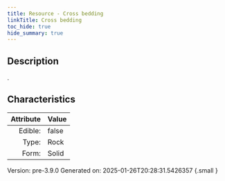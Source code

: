 ```yaml
---
title: Resource - Cross bedding
linkTitle: Cross bedding
toc_hide: true
hide_summary: true
---
```


## Description
.

## Characteristics

| Attribute      | Value |
|--------:|:------|
|Edible:|false|
|Type:|Rock|
|Form:|Solid|
 



    

Version: pre-3.9.0 Generated on: 2025-01-26T20:28:31.5426357
{.small }
